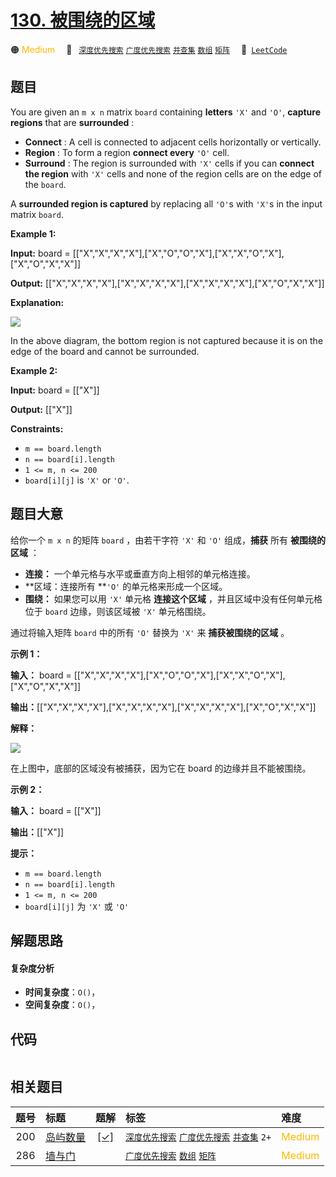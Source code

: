 # [130. 被围绕的区域](https://leetcode.com/problems/surrounded-regions)

🟠 <font color=#ffb800>Medium</font>&emsp; 🔖&ensp; [`深度优先搜索`](/tag/depth-first-search.md) [`广度优先搜索`](/tag/breadth-first-search.md) [`并查集`](/tag/union-find.md) [`数组`](/tag/array.md) [`矩阵`](/tag/matrix.md)&emsp; 🔗&ensp;[`LeetCode`](https://leetcode.com/problems/surrounded-regions)

## 题目

You are given an `m x n` matrix `board` containing **letters** `'X'` and
`'O'`, **capture regions** that are **surrounded** :

  * **Connect** : A cell is connected to adjacent cells horizontally or vertically.
  * **Region** : To form a region **connect every** `'O'` cell.
  * **Surround** : The region is surrounded with `'X'` cells if you can **connect the region** with `'X'` cells and none of the region cells are on the edge of the `board`.

A **surrounded region is captured** by replacing all `'O'`s with `'X'`s in the
input matrix `board`.



**Example 1:**

**Input:** board =
[["X","X","X","X"],["X","O","O","X"],["X","X","O","X"],["X","O","X","X"]]

**Output:**
[["X","X","X","X"],["X","X","X","X"],["X","X","X","X"],["X","O","X","X"]]

**Explanation:**

![](https://assets.leetcode.com/uploads/2021/02/19/xogrid.jpg)

In the above diagram, the bottom region is not captured because it is on the
edge of the board and cannot be surrounded.

**Example 2:**

**Input:** board = [["X"]]

**Output:** [["X"]]



**Constraints:**

  * `m == board.length`
  * `n == board[i].length`
  * `1 <= m, n <= 200`
  * `board[i][j]` is `'X'` or `'O'`.


## 题目大意

给你一个 `m x n` 的矩阵 `board` ，由若干字符 `'X'` 和 `'O'` 组成，**捕获** 所有 **被围绕的区域** ：

  * **连接：** 一个单元格与水平或垂直方向上相邻的单元格连接。
  * **区域：连接所有  **`'O'` 的单元格来形成一个区域。
  * **围绕：** 如果您可以用 `'X'` 单元格 **连接这个区域** ，并且区域中没有任何单元格位于 `board` 边缘，则该区域被 `'X'` 单元格围绕。

通过将输入矩阵 `board` 中的所有 `'O'` 替换为 `'X'` 来 **捕获被围绕的区域** 。



**示例 1：**

**输入：** board =
[["X","X","X","X"],["X","O","O","X"],["X","X","O","X"],["X","O","X","X"]]

**输出：**[["X","X","X","X"],["X","X","X","X"],["X","X","X","X"],["X","O","X","X"]]

**解释：**

![](https://pic.leetcode.cn/1718167191-XNjUTG-image.png)

在上图中，底部的区域没有被捕获，因为它在 board 的边缘并且不能被围绕。

**示例 2：**

**输入：** board = [["X"]]

**输出：**[["X"]]



**提示：**

  * `m == board.length`
  * `n == board[i].length`
  * `1 <= m, n <= 200`
  * `board[i][j]` 为 `'X'` 或 `'O'`


## 解题思路

#### 复杂度分析

- **时间复杂度**：`O()`，
- **空间复杂度**：`O()`，

## 代码

```javascript

```

## 相关题目

<!-- prettier-ignore -->
| 题号 | 标题 | 题解 | 标签 | 难度 |
| :------: | :------ | :------: | :------ | :------ |
| 200 | [岛屿数量](https://leetcode.com/problems/number-of-islands) | [[✓]](/problem/0200.md) |  [`深度优先搜索`](/tag/depth-first-search.md) [`广度优先搜索`](/tag/breadth-first-search.md) [`并查集`](/tag/union-find.md) `2+` | <font color=#ffb800>Medium</font> |
| 286 | [墙与门](https://leetcode.com/problems/walls-and-gates) |  |  [`广度优先搜索`](/tag/breadth-first-search.md) [`数组`](/tag/array.md) [`矩阵`](/tag/matrix.md) | <font color=#ffb800>Medium</font> |